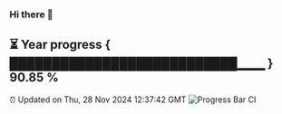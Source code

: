 ### Hi there 👋
⏳ Year progress { ███████████████████████████▁▁▁ } 90.85 %
---
⏰ Updated on Thu, 28 Nov 2024 12:37:42 GMT
![Progress Bar CI](https://github.com/liununu/liununu/workflows/Progress%20Bar%20CI/badge.svg)
